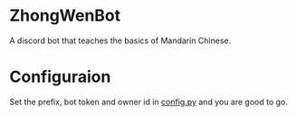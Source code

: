 # ZhongWenBot
A discord bot that teaches the basics of Mandarin Chinese.

# Configuraion
Set the prefix, bot token and owner id in [config.py](config.py) and you are good to go. 
